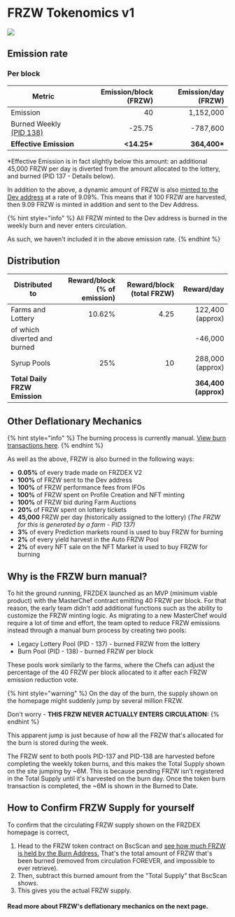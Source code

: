 # FRZW Tokenomics v1

![](../../.gitbook/assets/en-1129.png)

## **Emission rate** <a href="#emission-rate" id="emission-rate"></a>

### **Per block**

| **Metric**                                                                   | **Emission/block (FRZW)** | **Emission/day (FRZW)** |
| ---------------------------------------------------------------------------- | ------------------------: | ----------------------: |
| Emission                                                                     |                        40 |               1,152,000 |
| Burned Weekly [(PID 138)](cake-tokenomics-v1.md#why-is-the-cake-burn-manual) |                    -25.75 |                -787,600 |
| **Effective Emission**                                                       |              **<14.25\*** |           **364,400\*** |

\*Effective Emission is in fact slightly below this amount: an additional 45,000 FRZW per day is diverted from the amount allocated to the lottery, and burned (PID 137 - Details below).

In addition to the above, a dynamic amount of FRZW is also [minted to the Dev address](https://bscscan.com/address/0xceba60280fb0ecd9a5a26a1552b90944770a4a0e#tokentxns) at a rate of 9.09%. This means that if 100 FRZW are harvested, then 9.09 FRZW is minted in addition and sent to the Dev Address.

{% hint style="info" %}
All FRZW minted to the Dev address is burned in the weekly burn and never enters circulation.&#x20;

As such, we haven't included it in the above emission rate.
{% endhint %}

## Distribution <a href="#distribution" id="distribution"></a>

| Distributed to                | Reward/block (% of emission) | Reward/block (total FRZW) |           Reward/day |
| ----------------------------- | ---------------------------: | ------------------------: | -------------------: |
| Farms and Lottery             |                       10.62% |                      4.25 |     122,400 (approx) |
| of which diverted and burned  |                              |                           |              -46,000 |
| Syrup Pools                   |                          25% |                        10 |     288,000 (approx) |
| **Total Daily FRZW Emission** |                              |                           | **364,400 (approx)** |

## **Other Deflationary Mechanics** <a href="#other-deflationary-mechanics" id="other-deflationary-mechanics"></a>

{% hint style="info" %}
The burning process is currently manual. [View burn transactions here](https://bscscan.com/token/0x0e09fabb73bd3ade0a17ecc321fd13a19e81ce82?a=0x000000000000000000000000000000000000dead).
{% endhint %}

As well as the above, FRZW is also burned in the following ways:

* **0.05%** of every trade made on FRZDEX V2
* **100%** of FRZW sent to the Dev address
* **100%** of FRZW performance fees from IFOs
* **100%** of FRZW spent on Profile Creation and NFT minting
* **100%** of FRZW bid during Farm Auctions
* **20%** of FRZW spent on lottery tickets
* **45,000** FRZW per day (historically assigned to the lottery) (_The FRZW for this is generated by a farm - PID 137)_
* **3%** of every Prediction markets round is used to buy FRZW for burning
* **2%** of every yield harvest in the Auto FRZW Pool
* **2%** of every NFT sale on the NFT Market is used to buy FRZW for burning

## Why is the FRZW burn manual?

To hit the ground running, FRZDEX launched as an MVP (minimum viable product) with the MasterChef contract emitting 40 FRZW per block. For that reason, the early team didn't add additional functions such as the ability to customize the FRZW minting logic. As migrating to a new MasterChef would require a lot of time and effort, the team opted to reduce FRZW emissions instead through a manual burn process by creating two pools:

* Legacy Lottery Pool (PID - 137) - burned FRZW from the lottery
* Burn Pool (PID - 138) - burned FRZW per block

These pools work similarly to the farms, where the Chefs can adjust the percentage of the 40 FRZW per block allocated to it after each FRZW emission reduction vote.

{% hint style="warning" %}
On the day of the burn, the supply shown on the homepage might suddenly jump by several million FRZW.&#x20;

Don't worry - **THIS FRZW NEVER ACTUALLY ENTERS CIRCULATION:**
{% endhint %}

This apparent jump is just because of how all the FRZW that's allocated for the burn is stored during the week.&#x20;

The FRZW sent to both pools PID-137 and PID-138 are harvested before completing the weekly token burns, and this makes the Total Supply shown on the site jumping by \~6M. This is because pending FRZW isn’t registered in the Total Supply until it's harvested on the burn day. Once the token burn transaction is completed, the \~6M is shown in the Burned to Date.&#x20;

## How to Confirm FRZW Supply for yourself

To confirm that the circulating FRZW supply shown on the FRZDEX homepage is correct,&#x20;

1. Head to the FRZW token contract on BscScan and [see how much FRZW is held by the Burn Address.](https://bscscan.com/token/0x0e09fabb73bd3ade0a17ecc321fd13a19e81ce82#balances) That's the total amount of FRZW that's been burned (removed from circulation FOREVER, and impossible to ever retrieve).
2. Then, subtract this burned amount from the "Total Supply" that BscScan shows.
3. This gives you the actual FRZW supply.



#### **Read more about FRZW's deflationary mechanics on the next page.** <a href="#read-more-about-cakes-deflationary-mechanics-on-the-next-page" id="read-more-about-cakes-deflationary-mechanics-on-the-next-page"></a>
